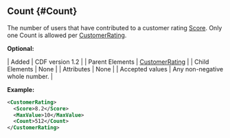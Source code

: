 ---
---

## Count {#Count}

The number of users that have contributed to a customer rating [Score](#Score). Only one Count is allowed per [CustomerRating](#CustomerRating).

**Optional:**

| Added | CDF version 1.2 |
| Parent Elements | [CustomerRating](#CustomerRating) |
| Child Elements | None |
| Attributes | None |
| Accepted values | Any non-negative whole number. |

**Example:**

```xml
<CustomerRating>
  <Score>8.2</Score>
  <MaxValue>10</MaxValue>
  <Count>512</Count>
</CustomerRating>
```

